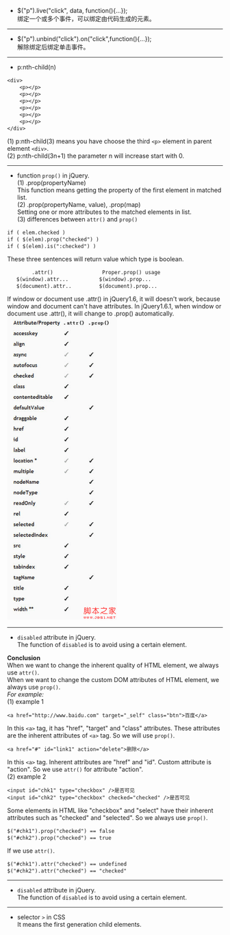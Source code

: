 * $("p").live("click", data, function(){...});  
绑定一个或多个事件，可以绑定由代码生成的元素。
***
* $("p").unbind("click").on("click",function(){...});  
解除绑定后绑定单击事件。
***
* p:nth-child(n)  
```
<div>
    <p></p>
    <p></p>
    <p></p>
    <p></p>
    <p></p>
    <p></p>
</div>
```
(1) p:nth-child(3) means you have choose the third `<p>` element in parent element `<div>`.  
(2) p:nth-child(3n+1) the parameter n will increase start with 0.  
***
* function `prop()` in jQuery.  
(1) .prop(propertyName)  
This function means getting the property of the first element in matched list.  
(2) .prop(propertyName, value), .prop(map)  
Setting one or more attributes to the matched elements in list.  
(3) differences between `attr()` and `prop()`  
```
if ( elem.checked ) 
if ( $(elem).prop("checked") ) 
if ( $(elem).is(":checked") ) 
```
These three sentences will return value which type is boolean.  
```
        .attr()                Proper.prop() usage
   $(window).attr...          $(window).prop...
   $(document).attr..         $(document).prop...
```
If window or document use .attr() in jQuery1.6, it will doesn't work, because window and document can't have attributes. In jQuery1.6.1, when window or document use .attr(), it will change to .prop() automatically.  
![](../images/201311151723484.png)  
***
* `disabled` attribute in jQuery.  
The function of `disabled` is to avoid using a certain element.  

**Conclusion**  
When we want to change the inherent quality of HTML element, we always use `attr()`.  
When we want to change the custom DOM attributes of HTML element, we always use `prop()`.  
*For example:*  
(1) example 1  
```
<a href="http://www.baidu.com" target="_self" class="btn">百度</a>
```
In this `<a>` tag, it has "href", "target" and "class" attributes. These attributes are the inherent attributes of `<a>` tag. So we will use `prop()`.  
```
<a href="#" id="link1" action="delete">删除</a>
```
In this `<a>` tag. Inherent attributes are "href" and "id". Custom attribute is "action". So we use `attr()` for attribute "action".  
(2) example 2  
```
<input id="chk1" type="checkbox" />是否可见
<input id="chk2" type="checkbox" checked="checked" />是否可见
```
Some elements in HTML like "checkbox" and "select" have their inherent attributes such as "checked" and "selected". So we always use `prop()`.  
```
$("#chk1").prop("checked") == false
$("#chk2").prop("checked") == true
``` 
If we use `attr()`.  
```
$("#chk1").attr("checked") == undefined
$("#chk2").attr("checked") == "checked"
```
***
* `disabled` attribute in jQuery.  
The function of `disabled` is to avoid using a certain element.  
***
* selector `>` in CSS  
It means the first generation child elements. 
